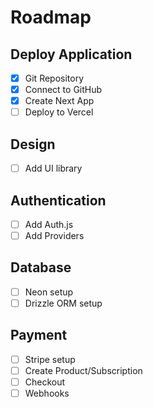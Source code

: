 # Roadmap

## Deploy Application

- [x] Git Repository
- [x] Connect to GitHub
- [x] Create Next App
- [ ] Deploy to Vercel

## Design

- [ ] Add UI library

## Authentication

- [ ] Add Auth.js
- [ ] Add Providers

## Database

- [ ] Neon setup
- [ ] Drizzle ORM setup

## Payment

- [ ] Stripe setup
- [ ] Create Product/Subscription
- [ ] Checkout
- [ ] Webhooks
